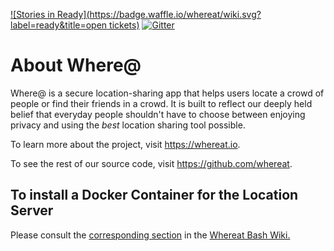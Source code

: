 [![Stories in Ready](https://badge.waffle.io/whereat/wiki.svg?label=ready&title=open tickets)](http://waffle.io/whereat/whereat-location-server)
[![Gitter](https://badges.gitter.im/whereat/whereat-location-server.svg)](https://gitter.im/whereat/whereat-location-server?utm_source=badge&utm_medium=badge&utm_campaign=pr-badge&utm_content=body_badge)

About Where@
===============

Where@ is a secure location-sharing app that helps users locate a crowd of people or find their friends in a crowd. It is built to reflect our deeply held belief that everyday people shouldn't have to choose between enjoying privacy and using the *best* location sharing tool possible.

To learn more about the project, visit <https://whereat.io>.

To see the rest of our source code, visit <https://github.com/whereat>.

## To install a Docker Container for the Location Server

Please consult the [corresponding section](https://github.com/whereat/whereat-bash#to-install-a-docker-container-for-the-location-server) in the [Whereat Bash Wiki.](https://github.com/whereat/whereat-bash)
